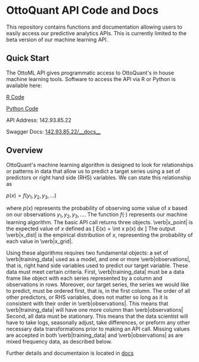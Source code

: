 # OttoQuant API Code and Docs

This repository contains functions and documentation allowing users to easily access our predictive analytics APIs. This is currently limited to the beta version of our machine learning API.

## Quick Start

The OttoML API gives programmatic access to OttoQuant's in house machine learning tools. Software to access the API via R or Python is available here:

[R Code](https://github.com/SethOttoQuant/OttoQuantPublic/tree/master/R/OttoML)

[Python Code](https://github.com/SethOttoQuant/OttoQuantPublic/tree/master/Python/OttoML)

API Address: 142.93.85.22

Swagger Docs: [142.93.85.22/\_\_docs\_\_](http://142.93.85.22/__docs__/)

## Overview

OttoQuant's machine learning algorithm is designed to look for relationships or patterns in data that allow us to predict a target series using a set of predictors or right hand side (RHS) variables. We can state this relationship as

$p(x) = f(y_1, y_2, y_3, \ldots)$

where $p(x)$ represents the probability of observing some value of $x$ based on our observations $y_1, y_2, y_3, \ldots$. The function $f(\cdot)$ represents our machine learning algorithm. The basic API call returns three objects. \verb|x_point| is the expected value of $x$ defined as
\[ E(x) = \int x p(x) dx \]
The output \verb|x_dist| is the empirical distribution of $x$, representing the probability of each value in \verb|x_grid|.

Using these algorithms requires two fundamental objects: a set of \verb|training_data| used as a model, and one or more \verb|observations|, that is, right hand side variables used to predict our target variable. These data must meet certain criteria. First, \verb|training_data| must be a data frame like object with each series represented by a column and observations in rows. Moreover, our target series, the series we would like to predict, must be ordered first, that is, in the first column. The order of all other predictors, or RHS variables, does not matter so long as it is consistent with their order in \verb|observations|. This means that \verb|training_data| will have one more column than \verb|observations| Second, all data must be stationary. This means that the data scientist will have to take logs, seasonally adjust, take differences, or preform any other necessary data transformations prior to making an API call. Missing values are accepted in both \verb|training_data| and \verb|observations| as are mixed frequency data, as described below.

Further details and documentaion is located in [docs](https://github.com/SethOttoQuant/OttoQuantPublic/tree/master/docs)
